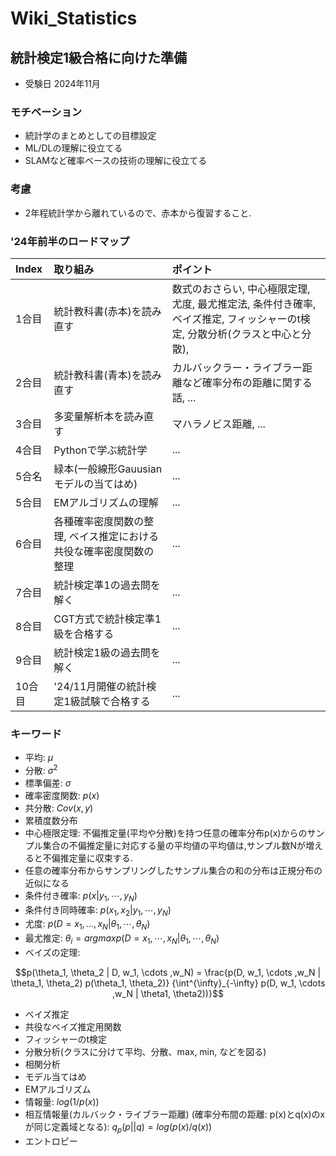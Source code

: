 # Wiki_Statistics

## 統計検定1級合格に向けた準備
+ 受験日 2024年11月

### モチベーション
+ 統計学のまとめとしての目標設定
+ ML/DLの理解に役立てる
+ SLAMなど確率ベースの技術の理解に役立てる

### 考慮
+ 2年程統計学から離れているので、赤本から復習すること.

### '24年前半のロードマップ
| Index | 取り組み | ポイント |
| :-- | :-- | :-- |
| 1合目 | 統計教科書(赤本)を読み直す | 数式のおさらい, 中心極限定理, 尤度, 最尤推定法, 条件付き確率, ベイズ推定, フィッシャーのt検定, 分散分析(クラスと中心と分散),  |
| 2合目 | 統計教科書(青本)を読み直す | カルバックラー・ライブラー距離など確率分布の距離に関する話, ... |
| 3合目 | 多変量解析本を読み直す | マハラノビス距離, ... |
| 4合目 | Pythonで学ぶ統計学 | ... |
| 5合名 | 緑本(一般線形Gauusianモデルの当てはめ) | ... |
| 5合目 | EMアルゴリズムの理解 | ... |
| 6合目 | 各種確率密度関数の整理, ベイス推定における共役な確率密度関数の整理 | ... |
| 7合目 | 統計検定準1の過去問を解く | ... |
| 8合目 | CGT方式で統計検定準1級を合格する | ... |
| 9合目 | 統計検定1級の過去問を解く | ... |
| 10合目 | '24/11月開催の統計検定1級試験で合格する | ... |

### キーワード
+ 平均: $\mu$
+ 分散: $\sigma^2$
+ 標準偏差: $\sigma$
+ 確率密度関数: $p(x)$
+ 共分散: $Cov(x,y)$
+ 累積度数分布
+ 中心極限定理: 不偏推定量(平均や分散)を持つ任意の確率分布p(x)からのサンプル集合の不偏推定量に対応する量の平均値の平均値は,サンプル数Nが増えると不偏推定量に収束する.
+ 任意の確率分布からサンプリングしたサンプル集合の和の分布は正規分布の近似になる
+ 条件付き確率: $p(x|y_1, \cdots ,y_N)$
+ 条件付き同時確率: $p(x_1, x_2| y_1, \cdots, y_N)$
+ 尤度: $p(D={x_1, ...,x_N}| \theta_1, \cdots ,\theta_N)$
+ 最尤推定: $\theta_i = argmax p(D={x_1, \cdots ,x_N}| \theta_1, \cdots ,\theta_N)$
+ ベイズの定理: </br>
```math
p(\theta_1, \theta_2 | D, w_1, \cdots ,w_N) = \frac{p(D, w_1, \cdots ,w_N | \theta_1, \theta_2) p(\theta_1, \theta_2)} {\int^{\infty}_{-\infty} p(D, w_1, \cdots ,w_N | \theta1, \theta2))}
```
+ ベイズ推定
+ 共役なベイズ推定用関数
+ フィッシャーのt検定
+ 分散分析(クラスに分けて平均、分散、max, min, などを図る)
+ 相関分析
+ モデル当てはめ
+ EMアルゴリズム
+ 情報量: $log(1/p(x))$
+ 相互情報量(カルバック・ライブラー距離) (確率分布間の距離: p(x)とq(x)のxが同じ定義域となる): $q_p(p||q)=log(p(x)/q(x))$
+ エントロピー

